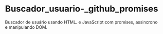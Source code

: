 # Buscador_usuario-_github_promises
Buscador de usuário usando HTML. e JavaScript com promises, assincrono e manipulando DOM.

